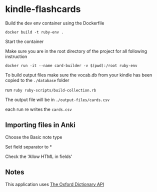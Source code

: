 # kindle-flashcards

Build the dev env container using the Dockerfile

`docker build -t ruby-env .`

Start the container

Make sure you are in the root directory of the project for all following instruction

`docker run -it --name card-builder -v $(pwd):/root ruby-env`

To build output files
make sure the vocab.db from your kindle has been copied to the `./database` folder

run `ruby ruby-scripts/build-collection.rb`

The output file will be in `./output-files/cards.csv`

each run re writes the `cards.csv`

## Importing files in Anki
Choose the Basic note type

Set field separator to *

Check the 'Allow HTML in fields'

## Notes
This application uses [The Oxford Dictionary API](https://developer.oxforddictionaries.com/documentation)
